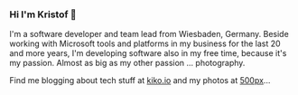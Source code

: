 ### Hi I'm Kristof 👋

I'm a software developer and team lead from Wiesbaden, Germany. Beside working with Microsoft tools and platforms in my business for the last 20 and more years, I'm developing software also in my free time, because it's my passion. Almost as big as my other passion ... photography. 

Find me blogging about tech stuff at [kiko.io](https://kiko.io) and my photos at [500px](https://500px.com/kikon)...

<!--
**kristofzerbe/kristofzerbe** is a ✨ _special_ ✨ repository because its `README.md` (this file) appears on your GitHub profile.

Here are some ideas to get you started:

- 🔭 I’m currently working on ...
- 🌱 I’m currently learning ...
- 👯 I’m looking to collaborate on ...
- 🤔 I’m looking for help with ...
- 💬 Ask me about ...
- 📫 How to reach me: ...
- 😄 Pronouns: ...
- ⚡ Fun fact: ...
-->
